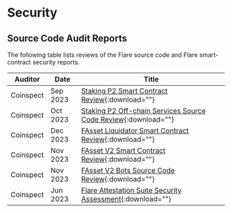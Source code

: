 # Security

## Source Code Audit Reports

The following table lists reviews of the Flare source code and Flare smart-contract security reports.

| Auditor   | Date     | Title                                                                       |
| --------- | -------- | --------------------------------------------------------------------------- |
| Coinspect | Sep 2023 | [Staking P2 Smart Contract Review][report001]{:download=""}                 |
| Coinspect | Oct 2023 | [Staking P2 Off-chain Services Source Code Review][report002]{:download=""} |
| Coinspect | Dec 2023 | [FAsset Liquidator Smart Contract Review][report003]{:download=""}          |
| Coinspect | Nov 2023 | [FAsset V2 Smart Contract Review][report004]{:download=""}                  |
| Coinspect | Nov 2023 | [FAsset V2 Bots Source Code Review][report005]{:download=""}                |
| Coinspect | Jun 2023 | [Flare Attestation Suite Security Assessment][report006]{:download=""}      |

[report001]: ../assets/reports/Coinspect%20-%20Flare%20-%20Smart%20Contract%20Review%20-%20StakingP2%20-%20v240220.pdf
[report002]: ../assets/reports/Coinspect%20-%20Flare%20-%20Source%20Code%20Review%20-%20Staking%20P2%20Offchain%20Services%20-%20v240220.pdf
[report003]: ../assets/reports/Coinspect%20-%20Flare%20-%20Smart%20Contract%20Review%20-%20FAsset%20Liquidator%20-%20v231207.pdf
[report004]: ../assets/reports/Coinspect%20-%20Flare%20-%20Smart%20Contract%20Review%20-%20FAsset%20V2%20-%20v240220.pdf
[report005]: ../assets/reports/Coinspect%20-%20Flare%20-%20Source%20Code%20Review%20-%20FAsset%20Bots%20-%20v240220.pdf
[report006]: ../assets/reports/Coinspect%20-%20Smart%20Contract%20Review%20-%20%20Flare%20Attestation%20Suite%20-%20v240220.pdf
